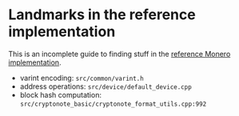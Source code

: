 Landmarks in the reference implementation
====

This is an incomplete guide to finding stuff in the [reference Monero implementation][ref].

- varint encoding: `src/common/varint.h`
- address operations: `src/device/default_device.cpp`
- block hash computation: `src/cryptonote_basic/cryptonote_format_utils.cpp:992`

[ref]: https://github.com/monero-project/monero 

